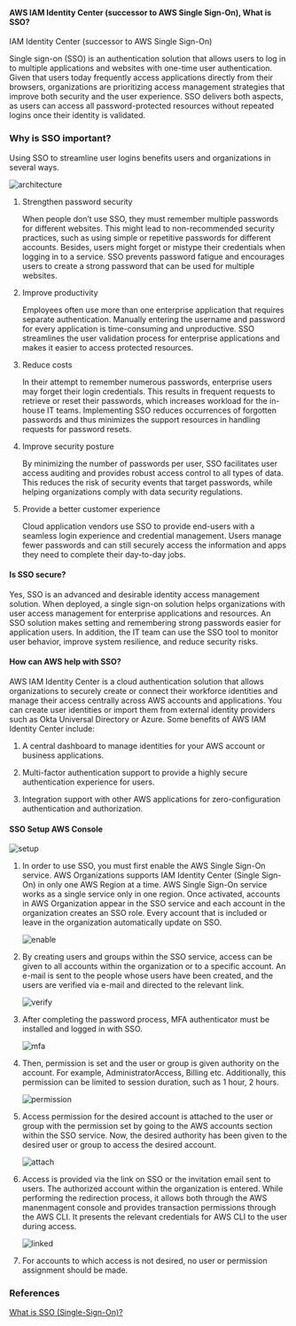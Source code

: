 #### AWS IAM Identity Center (successor to AWS Single Sign-On), What is SSO?

IAM Identity Center (successor to AWS Single Sign-On)

Single sign-on (SSO) is an authentication solution that allows users to log in to multiple applications and websites with one-time user authentication. Given that users today frequently access applications directly from their browsers, organizations are prioritizing access management strategies that improve both security and the user experience. SSO delivers both aspects, as users can access all password-protected resources without repeated logins once their identity is validated.


### Why is SSO important?

Using SSO to streamline user logins benefits users and organizations in several ways.

![architecture](./images/SSO-Important.png)


1. Strengthen password security 

    When people don’t use SSO, they must remember multiple passwords for different websites. This might lead to non-recommended security practices, such as using simple or repetitive passwords for different accounts. Besides, users might forget or mistype their credentials when logging in to a service. SSO prevents password fatigue and encourages users to create a strong password that can be used for multiple websites.

2. Improve productivity 

    Employees often use more than one enterprise application that requires separate authentication. Manually entering the username and password for every application is time-consuming and unproductive. SSO streamlines the user validation process for enterprise applications and makes it easier to access protected resources.

3. Reduce costs 

    In their attempt to remember numerous passwords, enterprise users may forget their login credentials. This results in frequent requests to retrieve or reset their passwords, which increases workload for the in-house IT teams. Implementing SSO reduces occurrences of forgotten passwords and thus minimizes the support resources in handling requests for password resets.

4. Improve security posture
 
    By minimizing the number of passwords per user, SSO facilitates user access auditing and provides robust access control to all types of data. This reduces the risk of security events that target passwords, while helping organizations comply with data security regulations.

5. Provide a better customer experience 

    Cloud application vendors use SSO to provide end-users with a seamless login experience and credential management. Users manage fewer passwords and can still securely access the information and apps they need to complete their day-to-day jobs.


#### Is SSO secure?
Yes, SSO is an advanced and desirable identity access management solution. When deployed, a single sign-on solution helps organizations with user access management for enterprise applications and resources. An SSO solution makes setting and remembering strong passwords easier for application users. In addition, the IT team can use the SSO tool to monitor user behavior, improve system resilience, and reduce security risks. 


#### How can AWS help with SSO?

AWS IAM Identity Center is a cloud authentication solution that allows organizations to securely create or connect their workforce identities and manage their access centrally across AWS accounts and applications. You can create user identities or import them from external identity providers such as Okta Universal Directory or Azure. Some benefits of AWS IAM Identity Center include:

1. A central dashboard to manage identities for your AWS account or business applications.

2. Multi-factor authentication support to provide a highly secure authentication experience for users. 

3. Integration support with other AWS applications for zero-configuration authentication and authorization.


#### SSO Setup AWS Console

  ![setup](./images/SSO-Architecture.png)

1. In order to use SSO, you must first enable the AWS Single Sign-On service. AWS Organizations supports IAM Identity Center (Single Sign-On) in only one AWS Region at a time. AWS Single Sign-On service works as a single service only in one region. Once activated, accounts in AWS Organization appear in the SSO service and each account in the organization creates an SSO role. Every account that is included or leave in the organization automatically update on SSO.

    ![enable](./images/SSO-Enable.png) 

2. By creating users and groups within the SSO service, access can be given to all accounts within the organization or to a specific account. An e-mail is sent to the people whose users have been created, and the users are verified via e-mail and directed to the relevant link.

    ![verify](./images/SSO-Mail-Verify.png) 

3. After completing the password process, MFA authenticator must be installed and logged in with SSO.

    ![mfa](./images/SSO-MFA.png)

4. Then, permission is set and the user or group is given authority on the account. For example, AdministratorAccess, Billing etc. Additionally, this permission can be limited to session duration, such as 1 hour, 2 hours.

    ![permission](./images/SSO-Permission-Set.png)

5. Access permission for the desired account is attached to the user or group with the permission set by going to the AWS accounts section within the SSO service. Now, the desired authority has been given to the desired user or group to access the desired account.

    ![attach](./images/SSO-Attach-Account.png)

6. Access is provided via the link on SSO or the invitation email sent to users. The authorized account within the organization is entered. While performing the redirection process, it allows both through the AWS manenmagent console and provides transaction permissions through the AWS CLI. It presents the relevant credentials for AWS CLI to the user during access.

    ![linked](./images/SSO-Linked.png)

7. For accounts to which access is not desired, no user or permission assignment should be made.


### References

[What is SSO (Single-Sign-On)?](https://aws.amazon.com/what-is/sso/)
